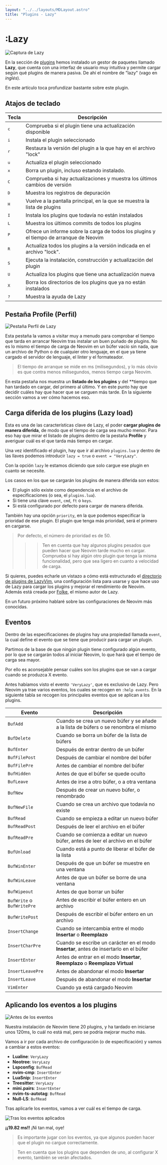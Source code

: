 ```yaml
---
layout: "../../layouts/MDLayout.astro"
title: "Plugins - Lazy"
---
```


# :Lazy

![Captura de Lazy](https://user-images.githubusercontent.com/292349/208301737-68fb279c-ba70-43ef-a369-8c3e8367d6b1.png)

En la sección de [plugins](/guia-neovim/plugins) hemos instalado un gestor de paquetes llamado **Lazy**, que cuenta con una interfaz de usuario muy intuitiva y
permite cargar según qué plugins de manera pasiva. De ahí el nombre de "lazy" (vago en *inglés*).

En este artículo toca profundizar bastante sobre este plugin.

## Atajos de teclado

| Tecla | Descripción |
| ----- | ----------- |
| <kbd>c</kbd> | Comprueba si el plugin tiene una actualización disponible |
| <kbd>i</kbd> | Instala el plugin seleccionado |
| <kbd>r</kbd> | Restaura la versión del plugin a la que hay en el archivo "lock" |
| <kbd>u</kbd> | Actualiza el plugin seleccionado |
| <kbd>x</kbd> | Borra un plugin, incluso estando instalado. |
| <kbd>C</kbd> | Comprueba si hay actualizaciones y muestra los últimos cambios de versión |
| <kbd>D</kbd> | Muestra los registros de depuración |
| <kbd>H</kbd> | Vuelve a la pantalla principal, en la que se muestra la lista de plugins |
| <kbd>I</kbd> | Instala los plugins que todavía no están instalados |
| <kbd>L</kbd> | Muestra los últimos commits de todos los plugins |
| <kbd>P</kbd> | Ofrece un informe sobre la carga de todos los plugins y el tiempo de arranque de Neovim |
| <kbd>R</kbd> | Actualiza todos los plugins a la versión indicada en el archivo "lock". |
| <kbd>S</kbd> | Ejecuta la instalación, construcción y actualización del plugin |
| <kbd>U</kbd> | Actualiza los plugins que tiene una actualización nueva |
| <kbd>X</kbd> | Borra los directorios de los plugins que ya no están instalados |
| <kbd>?</kbd> | Muestra la ayuda de Lazy |

## Pestaña Profile (Perfil)

![Pestaña Perfil de Lazy](/guia-neovim/images/lazy/lazy-profile.webp)

Esta pestaña la vamos a visitar muy a menudo para comprobar el tiempo que tarda en arrancar Neovim tras instalar un buen puñado de plugins. No es lo mismo el tiempo de carga de Neovim en un búfer vacío sin nada, que un archivo de Python o de cualquier otro lenguaje, en el que ya tiene cargado el servidor de lenguaje, el linter y el formateador.

> El tiempo de arranque se mide en ms (milisegundos), y lo más obvio es que contra menos milisegundos, menos tiempo carga Neovim.

En esta pestaña nos muestra un **listado de los plugins** y del **tiempo que han tardado en cargar, del primero al último. Y en este punto hay que decidir cuáles hay que hacer que se carguen más tarde. En la siguiente sección vamos a ver cómo hacemos eso.

## Carga diferida de los plugins (Lazy load)

Esta es una de las características clave de Lazy, el poder **cargar plugins de manera diferida**, de modo que el tiempo de carga sea mucho menor. Para eso hay que mirar el listado de plugins dentro de la pestaña **Profile** y averiguar cuál es el que tarda más tiempo en cargar.

Una vez identificado el plugin, hay que ir al archivo `plugins.lua` y dentro de las
llaves podemos introducir `lazy = true` o `event = "VeryLazy"`.

Con la opción `lazy` le estamos diciendo que solo cargue ese plugin en cuanto se necesite.

Los casos en los que se cargarán los plugins de manera diferida son estos:

+ El plugin sólo existe como dependencia en el archivo de especificaciones (o sea, el `plugins.lua`).
+ Si tiene una clave `event`, `cmd`, `ft` o `keys`.
+ Si está configurado por defecto para cargar de manera diferida.

También hay una opción `priority`, en la que podemos especificar la prioridad de ese
plugin. El plugin que tenga más prioridad, será el primero en cargarse.

> Por defecto, el número de prioridad es de 50.
>>> Ten en cuenta que hay algunos plugins pesados que pueden hacer que Neovim tarde mucho en cargar. Comprueba si hay algún otro plugin que tenga la misma funcionalidad, pero que sea ligero en cuanto a velocidad de carga.

Si quieres, puedes echarle un vistazo a cómo está estructurado el [directorio de plugins de LazyVim](https://github.com/LazyVim/LazyVim/tree/main/lua/lazyvim/plugins), una configuración lista para usarse y que hace uso de Lazy para cargar los plugins y mejorar el rendimiento de Neovim. Además está creada por [Folke](https://github.com/Folke), el mismo autor de Lazy.

En un futuro próximo hablaré sobre las configuraciones de Neovim más conocidas.

## Eventos

Dentro de las especificaciones de plugins hay una propiedad llamada `event`, la cual
define el evento que se tiene que producir para cargar un plugin.

Partimos de la base de que ningún plugin tiene configurado algún evento, por lo que se
cargarán todos al iniciar Neovim, lo que hará que el tiempo de carga sea mayor.

Por ello es aconsejable pensar cuáles son los plugins que se van a cargar cuando se
produzca X evento.

Antes habíamos visto el evento `'VeryLazy'`, que es exclusivo de Lazy. Pero Neovim ya trae varios eventos, los cuales se recogen en `:help events`. En la siguiente tabla se recogen los principales eventos que se aplican a los plugins.

| Evento | Descripción |
| ------ | ----------- |
| `BufAdd` | Cuando se crea un nuevo búfer y se añade a la lista de búfers o se renombra el mismo  |
| `BufDelete` | Cuando se borra un búfer de la lista de búfers  |
| `BufEnter` | Después de entrar dentro de un búfer  |
| `BufFilePost` | Después de cambiar el nombre del búfer |
| `BufFilePre` | Antes de cambiar el nombre del búfer |
| `BufHidden` | Antes de que el búfer se quede oculto |
| `BufLeave` | Antes de irse a otro búfer, o a otra ventana |
| `BufNew` | Después de crear un nuevo búfer, o renombrado |
| `BufNewFile` | Cuando se crea un archivo que todavía no existe |
| `BufRead` | Cuando se empieza a editar un nuevo búfer |
| `BufReadPost` | Después de leer el archivo en el búfer |
| `BufReadPre` | Cuando se comienza a editar un nuevo búfer, antes de leer el archivo en el búfer |
| `BufUnload` | Cuando está a punto de liberar el búfer de la lista |
| `BufWinEnter` | Después de que un búfer se muestre en una ventana |
| `BufWinLeave` | Antes de que un búfer se borre de una ventana |
| `BufWipeout` | Antes de que borrar un búfer |
| `BufWrite` o `BufWritePre` | Antes de escribir el búfer entero en un archivo |
| `BufWritePost` | Después de escribir el búfer entero en un archivo |
| `InsertChange` | Cuando se intercambia entre el modo **Insertar** o **Reemplazo** |
| `InsertCharPre` | Cuando se escribe un carácter en el modo **Insertar**, antes de insertarlo en el búfer |
| `InsertEnter` | Antes de entrar en el modo **Insertar**, **Reemplazo** o **Reemplazo Virtual** |
| `InsertLeavePre` | Antes de abandonar el modo **Insertar** |
| `InsertLeave` | Después de abandonar el modo **Insertar** |
| `VimEnter` | Cuando ya está cargado Neovim |

## Aplicando los eventos a los plugins

![Antes de los eventos](/guia-neovim/images/lazy/lazy-antes-eventos.webp)

Nuestra instalación de Neovim tiene 20 plugins, y ha tardado en iniciarse unos 120ms, lo cuál no está mal, pero se podría mejorar mucho más.

Vamos a ir por cada archivo de configuración (o de especificación) y vamos a cambiar a estos eventos:

+ **Lualine**: `VeryLazy`
+ **Neotree**: `VeryLazy`
+ **Lspconfig**: `BufRead`
+ **nvim-cmp**: `InsertEnter`
+ **LuaSnip**: `InsertEnter`
+ **Treesitter**: `VeryLazy`
+ **mini.pairs**: `InsertEnter`
+ **nvim-ts-autotag**: `BufRead`
+ **Null-LS**: `BufRead`

Tras aplicarle los eventos, vamos a ver cuál es el tiempo de carga.

![Tras los eventos aplicados](/guia-neovim/images/lazy/lazy-profile2.webp)

**¡¡19.82 ms!!** ¡Ni tan mal, oye!

> Es importante jugar con los eventos, ya que algunos pueden hacer que el plugin no cargue correctamente.

> Ten en cuenta que los plugins que dependen de uno, al configurar X evento, también se verán afectados.
